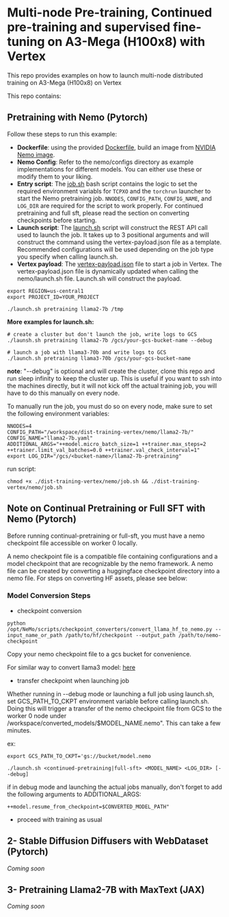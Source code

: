 # Multi-node Pre-training, Continued pre-training and supervised fine-tuning on A3-Mega (H100x8) with Vertex
This repo provides examples on how to launch multi-node distributed training on A3-Mega (H100x8) on Vertex

This repo contains:

## Pretraining with Nemo (Pytorch)
Follow these steps to run this example:

- **Dockerfile**: using the provided [Dockerfile](nemo/Dockerfile), build an image from [NVIDIA Nemo image](https://catalog.ngc.nvidia.com/orgs/nvidia/containers/nemo/tags).
- **Nemo Config**: Refer to the nemo/configs directory as example implementations for different models. You can either use these or modify them to your liking.
- **Entry script**: The [job.sh](nemo/job.sh) bash script contains the logic to set the required environment variabls for `TCPXO` and the `torchrun` launcher to start the Nemo pretraining job. `NNODES`, `CONFIG_PATH`, `CONFIG_NAME`, and `LOG_DIR` are required for the script to work properly. For continued pretraining and full sft, please read the section on converting checkpoints before starting.
- **Launch script**: The [launch.sh](nemo/launch.sh) script will construct the REST API call used to launch the job. It takes up to 3 positional arguments and will construct the command using the vertex-payload.json file as a template. Recommended configurations will be used depending on the job type you specify when calling launch.sh.
- **Vertex payload**: The [vertex-payload.json](nemo/vertex-payload.json) file to start a job in Vertex. The vertex-payload.json file is dynamically updated when calling the nemo/launch.sh file. Launch.sh will construct the payload.  
```
export REGION=us-central1
export PROJECT_ID=YOUR_PROJECT

./launch.sh pretraining llama2-7b /tmp
```

**More examples for launch.sh:**

```
# create a cluster but don't launch the job, write logs to GCS
./launsh.sh pretraining llama2-7b /gcs/your-gcs-bucket-name --debug

# launch a job with llama3-70b and write logs to GCS
./launch.sh pretraining llama3-70b /gcs/your-gcs-bucket-name 
```
**note**: "--debug" is optional and will create the cluster, clone this repo and run sleep infinity to keep the cluster up. This is useful if you want to ssh into the machines directly, but it will not kick off the actual training job, you will have to do this manually on every node.

To manually run the job, you must do so on every node, make sure to set the following environment variables:

```
NNODES=4
CONFIG_PATH="/workspace/dist-training-vertex/nemo/llama2-7b/"
CONFIG_NAME="llama2-7b.yaml"
ADDITIONAL_ARGS="++model.micro_batch_size=1 ++trainer.max_steps=2 ++trainer.limit_val_batches=0.0 ++trainer.val_check_interval=1"
export LOG_DIR="/gcs/<bucket-name>/llama2-7b-pretraining"
```
run script:
```
chmod +x ./dist-training-vertex/nemo/job.sh && ./dist-training-vertex/nemo/job.sh
```

## Note on Continual Pretraining or Full SFT with Nemo (Pytorch)

Before running continual-pretraining or full-sft, you must have a nemo checkpoint file accessible on worker 0 locally.

A nemo checkpoint file is a compatible file containing configurations and a model checkpoint that are recognizable by the nemo framework. A nemo file can be created by converting a huggingface checkpoint directory into a nemo file. For steps on converting HF assets, please see below:

### Model Conversion Steps 
- checkpoint conversion
```
python /opt/NeMo/scripts/checkpoint_converters/convert_llama_hf_to_nemo.py --input_name_or_path /path/to/hf/checkpoint --output_path /path/to/nemo-checkpoint   
```

Copy your nemo checkpoint file to a gcs bucket for convenience.

For similar way to convert llama3 model: [here](https://docs.nvidia.com/nemo-framework/user-guide/latest/llms/starcoder2/checkpointconversion.html)

- transfer checkpoint when launching job

Whether running in --debug mode or launching a full job using launch.sh, set GCS_PATH_TO_CKPT environment variable before calling launch.sh. Doing this will trigger a transfer of the nemo checkpoint file from GCS to the worker 0 node under /workspace/converted_models/$MODEL_NAME.nemo". This can take a few minutes.

ex:
```
export GCS_PATH_TO_CKPT='gs://bucket/model.nemo

./launch.sh <continued-pretraining|full-sft> <MODEL_NAME> <LOG_DIR> [--debug]
```


if in debug mode and launching the actual jobs manually, don't forget to add the following arguments to ADDITIONAL_ARGS:
```
++model.resume_from_checkpoint=$CONVERTED_MODEL_PATH"
```
- proceed with training as usual

## 2- Stable Diffusion Diffusers with WebDataset (Pytorch)
*Coming soon*

## 3- Pretraining Llama2-7B with MaxText (JAX)
*Coming soon*

